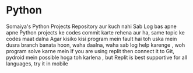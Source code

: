 # Python
Somaiya's Python Projects Repository aur kuch nahi 
Sab Log bas apne apne Python projects ke codes commit karte rehena aur ha, same topic ke codes maat dalna
Agar kisiko kisi program mein fault hai toh uska mein dusra branch banata hoon, waha daalna, waha sab log help karenge , woh program solve karne mein
If you are using replit then connect it to Git, pydroid mein possible hoga toh karlena , but Replit is best supportive for all languages, try it in mobile
